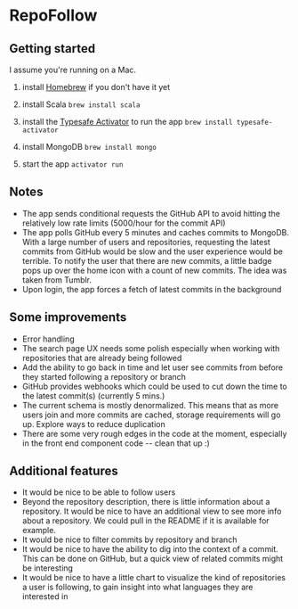 # RepoFollow

## Getting started

I assume you're running on a Mac.

1. install [Homebrew](http://brew.sh/) if you don't have it yet

1. install Scala
`brew install scala`

1. install the [Typesafe Activator](https://typesafe.com/activator) to run the app
`brew install typesafe-activator`

1. install MongoDB
`brew install mongo`

1. start the app
`activator run`

## Notes

- The app sends conditional requests the GitHub API to avoid hitting the relatively low rate limits (5000/hour for the commit API)
- The app polls GitHub every 5 minutes and caches commits to MongoDB. With a large number of users and repositories, requesting the latest commits from GitHub would be slow and the user experience would be terrible. To notify the user that there are new commits, a little badge pops up over the home icon with a count of new commits. The idea was taken from Tumblr.
- Upon login, the app forces a fetch of latest commits in the background

## Some improvements

- Error handling
- The search page UX needs some polish especially when working with repositories that are already being followed
- Add the ability to go back in time and let user see commits from before they started following a repository or branch
- GitHub provides webhooks which could be used to cut down the time to the latest commit(s) (currently 5 mins.)
- The current schema is mostly denormalized. This means that as more users
join and more commits are cached, storage requirements will go up. Explore ways to reduce duplication
- There are some very rough edges in the code at the moment, especially in the front end component code -- clean that up :)

## Additional features

- It would be nice to be able to follow users
- Beyond the repository description, there is little information about a repository. It would be nice to have an additional view to see more info about a repository. We could pull in the README if it is available for example.
- It would be nice to filter commits by repository and branch
- It would be nice to have the ability to dig into the context of a commit. This can be done on GitHub, but a quick view of related commits might be interesting
- It would be nice to have a little chart to visualize the kind of repositories a user is following, to gain insight into what languages they are interested in
